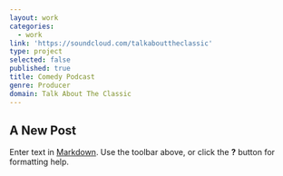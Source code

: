 ```yaml
---
layout: work
categories:
  - work
link: 'https://soundcloud.com/talkabouttheclassic'
type: project
selected: false
published: true
title: Comedy Podcast
genre: Producer
domain: Talk About The Classic
---
```

## A New Post

Enter text in [Markdown](http://daringfireball.net/projects/markdown/). Use the toolbar above, or click the **?** button for formatting help.
